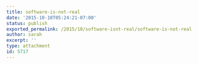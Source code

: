 ```yaml
---
title: software-is-not-real
date: '2015-10-10T05:24:21-07:00'
status: publish
exported_permalink: /2015/10/software-isnt-real/software-is-not-real
author: sarah
excerpt: ''
type: attachment
id: 5717
---
```

<!DOCTYPE html PUBLIC "-//W3C//DTD HTML 4.0 Transitional//EN" "http://www.w3.org/TR/REC-html40/loose.dtd">
<?xml encoding="UTF-8">
